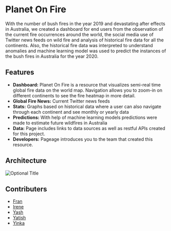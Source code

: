 # Planet On Fire

With the number of bush fires in the year 2019 and devastating after effects in Australia, we created a dashboard for end users from the observation of the current fire occurrences around the world, the social media use of Twitter news feeds on wild fire and analysis of historical fire data for all the continents. Also, the historical fire data was interpreted to understand anomalies and machine learning model was used to predict the instances of the bush fires in Australia for the year 2020.

## Features

- **Dashboard:** Planet On Fire is a resource that visualizes semi-real time global fire data on the world map. Navigation allows you to zoom-in on different continents to see the fire heatmap in more detail.
- **Global Fire News:** Current Twitter news feeds
- **Stats:** Graphs based on historical data where a user can also navigate through each continent and see monthly or yearly data 
- **Predictions:** With help of machine learning models predictions were made to estimate future wildfires in Australia
- **Data:** Page includes links to data sources as well as restful APIs created for this project. 
- **Developers:** Pageage introduces you to the team that created this resource.

## Architecture

![](/Architecture.png?raw=true "Optional Title")

## Contributers

* [Fran](https://github.com/Franktang2)
* [Irene](https://github.com/ireneshtepa)
* [Yash](https://github.com/Yashwinie)
* [Yatish](https://github.com/Yatish-Mullaji)
* [Yinka](https://github.com/Deyinka)
